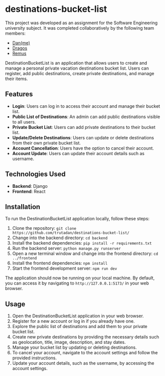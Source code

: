 # destinations-bucket-list
 This project was developed as an assignment for the Software Engineering university subject. 
 It was completed collaboratively by the following team members:

- [Dan(me)](https://github.com/trutadan)
- [Dragos](https://github.com/vintiladragos)
- [Remus](https://github.com/Gabarsolon)

DestinationBucketList is an application that allows users to create and manage a personal private vacation destinations bucket list. 
Users can register, add public destinations, create private destinations, and manage their items.

## Features

- **Login**: Users can log in to access their account and manage their bucket list.
- **Public List of Destinations**: An admin can add public destinations visible to all users.
- **Private Bucket List**: Users can add private destinations to their bucket list.
- **Update/Delete Destinations**: Users can update or delete destinations from their own private bucket list.
- **Account Cancellation**: Users have the option to cancel their account.
- **Account Update**: Users can update their account details such as username.

## Technologies Used

- **Backend**: Django
- **Frontend**: React

## Installation

To run the DestinationBucketList application locally, follow these steps:

1. Clone the repository: `git clone https://github.com/trutadan/destinations-bucket-list/`
2. Change into the backend directory: `cd backend`
3. Install the backend dependencies: `pip install -r requirements.txt`
4. Run the backend server: `python manage.py runserver`
5. Open a new terminal window and change into the frontend directory: `cd ../frontend`
6. Install the frontend dependencies: `npm install`
7. Start the frontend development server: `npm run dev`

The application should now be running on your local machine. 
By default, you can access it by navigating to `http://127.0.0.1:5173/` in your web browser.

## Usage

1. Open the DestinationBucketList application in your web browser.
2. Register for a new account or log in if you already have one.
3. Explore the public list of destinations and add them to your private bucket list.
4. Create new private destinations by providing the necessary details such as geolocation, title, image, description, and stay dates.
5. Manage your bucket list by updating or deleting destinations.
6. To cancel your account, navigate to the account settings and follow the provided instructions.
7. Update your account details, such as the username, by accessing the account settings.
